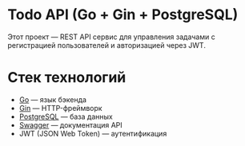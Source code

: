 # Todo API (Go + Gin + PostgreSQL)

Этот проект — REST API сервис для управления задачами с регистрацией пользователей и авторизацией через JWT.

# Стек технологий
- [Go](https://go.dev/) — язык бэкенда  
- [Gin](https://gin-gonic.com/) — HTTP-фреймворк  
- [PostgreSQL](https://www.postgresql.org/) — база данных  
- [Swagger](https://swagger.io/tools/swagger-ui/) — документация API  
- JWT (JSON Web Token) — аутентификация  


